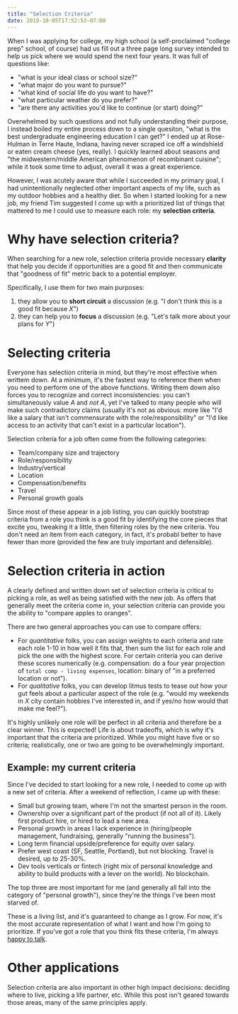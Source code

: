 ```yaml
---
title: "Selection Criteria"
date: 2019-10-05T17:52:53-07:00
---
```


When I was applying for college, my high school (a self-proclaimed "college
prep" school, of course) had us fill out a three page long survey intended
to help us pick where we would spend the next four years. It was full of
questions like:

 * "what is your ideal class or school size?"
 * "what major do you want to pursue?"
 * "what kind of social life do you want to have?"
 * "what particular weather do you prefer?"
 * "are there any activities you'd like to continue (or start) doing?"

Overwhelmed by such questions and not fully understanding their purpose, I
instead boiled my entire process down to a single quesiton, "what is the best
undergraduate engineering education I can get?" I ended up at Rose-Hulman
in Terre Haute, Indiana, having never scraped ice off a windshield or eaten
cream cheese (yes, really). I quickly learned about seasons and
"the midwestern/middle American phenomenon of recombinant cuisine"; while
it took some time to adjust, overall it was a great experience.

However, I was acutely aware that while I succeeded in my primary goal,
I had unintentionally neglected other important aspects of my life, such
as my outdoor hobbies and a healthy diet. So when I started looking for a
new job, my friend Tim suggested I come up with a prioritized list of
things that mattered to me I could use to measure each role: my
__selection criteria__.

# Why have selection criteria?

When searching for a new role, selection criteria provide necessary
__clarity__ that help you decide if opportunities are a good fit
and then communicate that "goodness of fit" metric back to a
potential employer.

Specifically, I use them for two main purposes:

 1. they allow you to __short circuit__ a discussion (e.g. "I don't think this is
    a good fit because _X_")
 2. they can help you to __focus__ a discussion (e.g. "Let's talk more about your
    plans for _Y_")

# Selecting criteria

Everyone has selection criteria in mind, but they're most effective when
writtem down. At a minimum, it's the fastest way to reference them when you
need to perform one of the above functions. Writing them down also forces you
to recognize and correct inconsistencies: you can't simultaneously value *A*
and *not A*, yet I've talked to many people who will make such contradictory
claims (usually it's not as obvious: more like "I'd like a salary that isn't
commensurate with the role/responsibility" or "I'd like access to an activity
that can't exist in a particular location").

Selection criteria for a job often come from the following categories:

 * Team/company size and trajectory
 * Role/responsibility
 * Industry/vertical
 * Location
 * Compensation/benefits
 * Travel
 * Personal growth goals

Since most of these appear in a job listing, you can quickly bootstrap
criteria from a role you think is a good fit by identifying the core pieces
that excite you, tweaking it a little, then filtering roles by the new criteria.
You don't need an item from each category, in fact, it's probabl better to have
fewer than more (provided the few are truly important and defensible).

# Selection criteria in action

A clearly defined and written down set of selection criteria is critical to
picking a role, as well as being satisfied with the new job. As offers that
generally meet the criteria come in, your selection criteria can provide
you the ability to "compare apples to oranges".

There are two general approaches you can use to compare offers:

 * For *quantitative* folks, you can assign weights to each criteria and
   rate each role 1-10 in how well it fits that, then sum the list for each
   role and pick the one with the highest score. For certain criteria you
   can derive these scores numerically (e.g. compensation: do a four year
   projection of `total comp - living expenses`, location: binary of "in a
   preferred location or not").
 * For *qualitative* folks, you can develop litmus tests to tease out how your
   gut feels about a particular aspect of the role (e.g. "would my weekends in
   _X_ city contain hobbies I've interested in, and if yes/no how would that
   make me feel?").

It's highly unlikely one role will be perfect in all criteria and therefore be
a clear winner. This is expected! Life is about tradeoffs, which is why it's
important that the criteria are prioritized. While you might have five or so
criteria; realistically, one or two are going to be overwhelmingly important.

## Example: my current criteria

Since I've decided to start looking for a new role, I needed to come up with
a new set of criteria. After a weekend of reflection, I came up with these:

 * Small but growing team, where I'm not the smartest person in the room.
 * Ownership over a significant part of the product (if not all of it).
   Likely first product hire, or hired to lead a new area.
 * Personal growth in areas I lack experience in (hiring/people management,
   fundraising, generally "running the business").
 * Long term financial upside/preference for equity over salary.
 * Prefer west coast (SF, Seattle, Portland), but not blocking.
   Travel is desired, up to 25-30%.
 * Dev tools verticals or fintech (right mix of personal knowledge and
   ability to build products with a lever on the world). No blockchain.

The top three are most important for me (and generally all fall into the category
of "personal growth"), since they're the things I've been most starved of.

These is a living list, and it's guaranteed to change as I grow. For now, it's
the most accurate representation of what I want and how I'm going to prioritize.
If you've got a role that you think fits these criteria, I'm always
[happy to talk](mailto:self@mikemcdonald.co).

# Other applications

Selection criteria are also important in other high impact decisions: deciding
where to live, picking a life partner, etc. While this post isn't geared towards
those areas, many of the same principles apply.